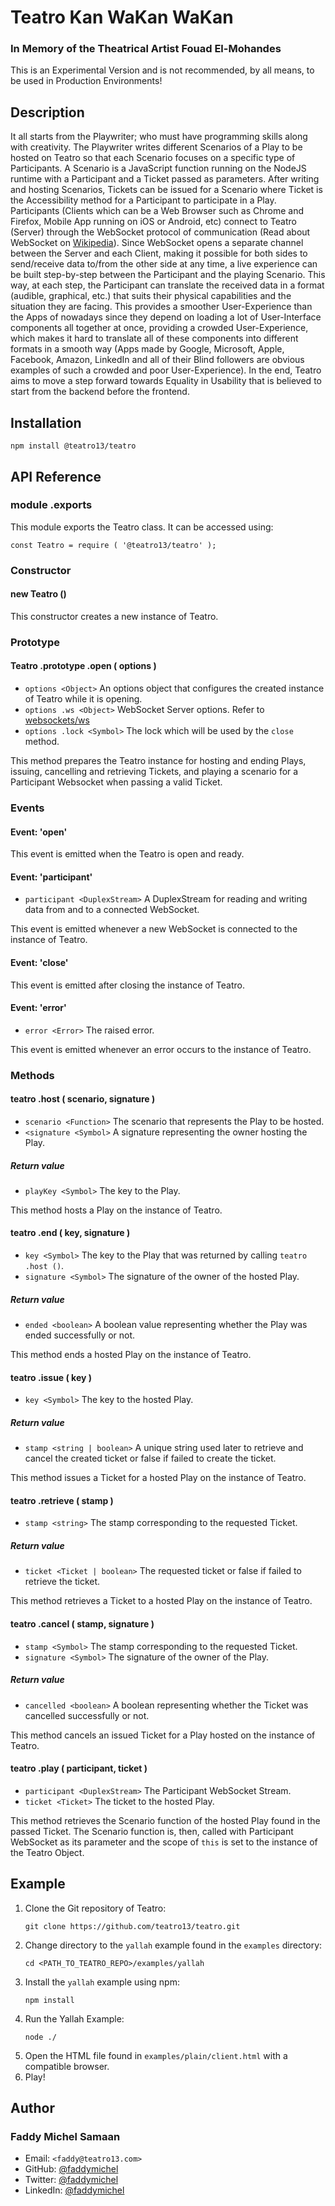 # Teatro Kan WaKan WaKan
### In Memory of the Theatrical Artist Fouad El-Mohandes

This is an Experimental Version and is not recommended, by all means,
to be used in Production Environments!
## Description

It all starts from the Playwriter; who must have programming skills along with creativity.
The Playwriter writes different Scenarios of a Play to be hosted on Teatro so that each Scenario focuses on a specific type of Participants.
A Scenario is a JavaScript function running on the NodeJS runtime with a Participant and a Ticket passed as parameters.
After writing and hosting Scenarios, Tickets can be issued for a Scenario where Ticket is the Accessibility method for a Participant to participate in a Play.
Participants
(Clients which can be a Web Browser such as Chrome and Firefox, Mobile App running on iOS or Android, etc)
connect to Teatro (Server) through the WebSocket protocol of communication
(Read about WebSocket on [Wikipedia](https://en.wikipedia.org/wiki/WebSocket)).
Since WebSocket opens a separate channel between the Server and each Client, making it possible for both sides to send/receive data to/from the other side at any time,
a live experience can be built step-by-step between the Participant and the playing Scenario.
This way, at each step, the Participant can translate the received data in a format
(audible, graphical, etc.)
that suits their physical capabilities and the situation they are facing.
This provides a smoother User-Experience than the Apps of nowadays since they depend on loading a lot of User-Interface components all together at once,
providing a crowded User-Experience,
which makes it hard to translate all of these components into different formats in a smooth way
(Apps made by Google, Microsoft, Apple, Facebook, Amazon, LinkedIn and all of their Blind followers are obvious examples of such a crowded and poor User-Experience).
In the end, Teatro aims to move a step forward towards Equality in Usability that is believed to start from the backend before the frontend.
## Installation

```
npm install @teatro13/teatro
```
## API Reference

### module .exports

This module exports the Teatro class.
It can be accessed using:

```
const Teatro = require ( '@teatro13/teatro' );
```

### Constructor

#### new Teatro ()

This constructor creates a new instance of Teatro.

### Prototype

#### Teatro .prototype .open ( options )

* `options <Object>` An options object that configures the created instance of Teatro while it is opening.
* `options .ws <Object>` WebSocket Server options. Refer to [websockets/ws](https://github.com/websockets/ws)
* `options .lock <Symbol>` The lock which will be used by the `close` method.

This method prepares the Teatro instance for hosting and ending Plays, issuing, cancelling and retrieving Tickets,
and playing a scenario for a Participant Websocket when passing a valid Ticket.

### Events

#### Event: 'open'

This event is emitted when the Teatro is open and ready.

#### Event: 'participant'

* `participant <DuplexStream>` A DuplexStream for reading and writing data from and to a connected WebSocket.

This event is emitted whenever a new WebSocket is connected to the instance of Teatro.

#### Event: 'close'

This event is emitted after closing the instance of Teatro.

#### Event: 'error'

* `error <Error>` The raised error.

This event is emitted whenever an error occurs to the instance of Teatro.

### Methods

#### teatro .host ( scenario, signature )

* `scenario <Function>` The scenario that represents the Play to be hosted.
* `<signature <Symbol>` A signature representing the owner hosting the Play.

##### Return value

* `playKey <Symbol>` The key to the Play.

This method hosts a Play on the instance of Teatro.

#### teatro .end ( key, signature )

* `key <Symbol>` The key to the Play that was returned by calling `teatro .host ()`.
* `signature <Symbol>` The signature of the owner of the hosted Play.

##### Return value

* `ended <boolean>` A boolean value representing whether the Play was ended successfully or not.

This method ends a hosted Play on the instance of Teatro.

#### teatro .issue ( key )

* `key <Symbol>` The key to the hosted Play.

##### Return value

* `stamp <string | boolean>` A unique string used later to retrieve and cancel the created ticket or false if failed to create the ticket.

This method issues a Ticket for a hosted Play on the instance of Teatro.

#### teatro .retrieve ( stamp )

* `stamp <string>` The stamp corresponding to the requested Ticket.

##### Return value

* `ticket <Ticket | boolean>` The requested ticket or false if failed to retrieve the ticket.

This method retrieves a Ticket to a hosted Play on the instance of Teatro.

#### teatro .cancel ( stamp, signature )

* `stamp <Symbol>` The stamp corresponding to the requested Ticket.
* `signature <Symbol>` The signature of the owner of the Play.

##### Return value

* `cancelled <boolean>` A boolean representing whether the Ticket was cancelled successfully or not.

This method cancels an issued Ticket for a Play hosted on the instance of Teatro.

#### teatro .play ( participant, ticket )

* `participant <DuplexStream>` The Participant WebSocket Stream.
* `ticket <Ticket>` The ticket to the hosted Play.

This method retrieves the Scenario function of the hosted Play found in the passed Ticket.
The Scenario function is, then, called with Participant WebSocket as its parameter and the scope of `this` is set to the instance of the Teatro Object.
## Example

1. Clone the Git repository of Teatro:
	```
	git clone https://github.com/teatro13/teatro.git
	```
1. Change directory to the `yallah` example found in the `examples` directory:
	```
	cd <PATH_TO_TEATRO_REPO>/examples/yallah
	```
1. Install the `yallah` example using npm:
	```
	npm install
	```
1. Run the Yallah Example:
	```
	node ./
	```
1. Open the HTML file found in `examples/plain/client.html` with a compatible browser.
1. Play!
## Author

### Faddy Michel Samaan

* Email: `<faddy@teatro13.com>`
* GitHub: [@faddymichel](https://github.com/faddymichel)
* Twitter: [@faddymichel](https://twitter.com/faddymichel)
* LinkedIn: [@faddymichel](https://www.linkedin.com/in/faddymichel/)
